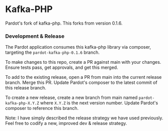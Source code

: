 # Kafka-PHP

Pardot's fork of kafka-php. This forks from version 0.1.6.

### Development & Release

The Pardot application consumes this kafka-php library via composer, targeting the `pardot-kafka-php-0.1.6` branch.

To make changes to this repo, create a PR against main with your changes. Ensure tests pass, get approvals, and get this merged.

To add to the existing release, open a PR from main into the current release branch. Merge this PR. Update Pardot's composer to the latest commit of this release branch.

To create a new release, create a new branch from main named `pardot-kafka-php-X.Y.Z` where `X.Y.Z` is the next version number. Update Pardot's composer to reference this branch.

Note: I have simply described the release strategy we have used previously. Feel free to codify a new, improved dev & release strategy.
